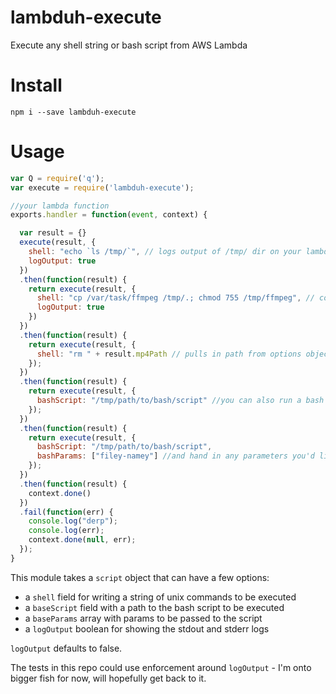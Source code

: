 # lambduh-execute
Execute any shell string or bash script from AWS Lambda

# Install

```
npm i --save lambduh-execute
```

# Usage

```javascript
var Q = require('q');
var execute = require('lambduh-execute');

//your lambda function
exports.handler = function(event, context) {

  var result = {}
  execute(result, {
    shell: "echo `ls /tmp/`", // logs output of /tmp/ dir on your lambda machine
    logOutput: true
  })
  .then(function(result) {
    return execute(result, {
      shell: "cp /var/task/ffmpeg /tmp/.; chmod 755 /tmp/ffmpeg", // copies an ffmpeg binary to /tmp/ and chmods permissions to run it
      logOutput: true
    })
  })
  .then(function(result) {
    return execute(result, {
      shell: "rm " + result.mp4Path // pulls in path from options object to fire dynamic script
    });
  })
  .then(function(result) {
    return execute(result, {
      bashScript: "/tmp/path/to/bash/script" //you can also run a bash script
    });
  })
  .then(function(result) {
    return execute(result, {
      bashScript: "/tmp/path/to/bash/script",
      bashParams: ["filey-namey"] //and hand in any parameters you'd like
    });
  })
  .then(function(result) {
    context.done()
  })
  .fail(function(err) {
    console.log("derp");
    console.log(err);
    context.done(null, err);
  });
}
```

This module takes a `script` object that can have a few options:

 - a `shell` field for writing a string of unix commands to be executed
 - a `baseScript` field with a path to the bash script to be executed
 - a `baseParams` array with params to be passed to the script
 - a `logOutput` boolean for showing the stdout and stderr logs

`logOutput` defaults to false.

The tests in this repo could use enforcement around `logOutput` - I'm onto bigger fish for now, will hopefully get back to it.
